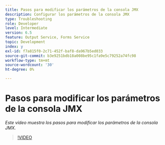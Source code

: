 ```yaml
---
title: Pasos para modificar los parámetros de la consola JMX
description: Configurar los parámetros de la consola JMX
type: Troubleshooting
role: Developer
level: Intermediate
version: 6.5
feature: Output Service, Forms Service
topic: Development
index: y
exl-id: f7a815f0-2c71-452f-baf8-da967b5ed033
source-git-commit: b3e9251bdb18a008be95c1fa9e5c79252a74fc98
workflow-type: tm+mt
source-wordcount: '30'
ht-degree: 0%

---
```



# Pasos para modificar los parámetros de la consola JMX

*Este vídeo muestra los pasos para modificar los parámetros de la consola JMX.*

>[!VIDEO](https://video.tv.adobe.com/v/335554?quality=12&learn=on)

